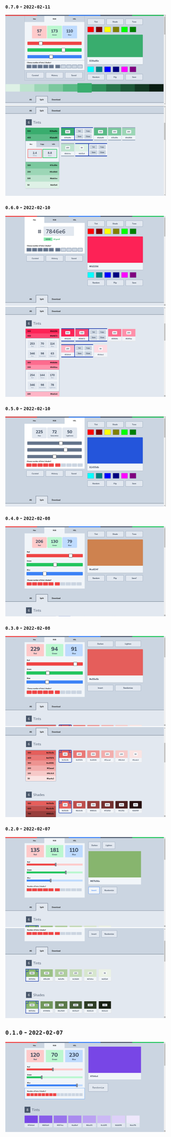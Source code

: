 


### `0.7.0` - `2022-02-11`
<img src="https://raw.githubusercontent.com/reactry/shades/master/img/0.7.0.png">
<img src="https://raw.githubusercontent.com/reactry/shades/master/img/0.7.0-split.png">



### `0.6.0` - `2022-02-10`
<img src="https://raw.githubusercontent.com/reactry/shades/master/img/0.6.0.png">
<img src="https://raw.githubusercontent.com/reactry/shades/master/img/0.6.0-split.png">



### `0.5.0` - `2022-02-10`
<img src="https://raw.githubusercontent.com/reactry/shades/master/img/0.5.0.png">



### `0.4.0` - `2022-02-08`
<img src="https://raw.githubusercontent.com/reactry/shades/master/img/0.4.0.png">



### `0.3.0` - `2022-02-08`
<img src="https://raw.githubusercontent.com/reactry/shades/master/img/0.3.0.png">
<img src="https://raw.githubusercontent.com/reactry/shades/master/img/0.3.0-split.png">



### `0.2.0` - `2022-02-07`
<img src="https://raw.githubusercontent.com/reactry/shades/master/img/0.2.0.png">
<img src="https://raw.githubusercontent.com/reactry/shades/master/img/0.2.0-split.png">



## `0.1.0` - `2022-02-07`
<img src="https://raw.githubusercontent.com/reactry/shades/master/img/0.1.0.png">


